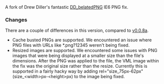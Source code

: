 A fork of Drew Diller's fantastic [DD_belatedPNG](http://www.dillerdesign.com/experiment/DD_belatedPNG/) IE6 PNG fix.

### Changes

There are a couple of differences in this version, compared to [v0.0.8a](http://www.dillerdesign.com/experiment/DD_belatedPNG/#download).

- Cache busted PNGs are supported. We encountered an issue where PNG files with URLs like *.png?12345 weren't being fixed.
- Resized images are supported. We encountered some issues with PNG images that were being displayed at a smaller size than the file's dimensions. After the PNG was applied to the file, the VML image within the fix was the original size rather than the resize. Currently this is supported in a fairly hacky way by adding rel="size_75px-62px" (size_&lt;width&gt;px-&lt;height&gt;px) to the image being fixed.

